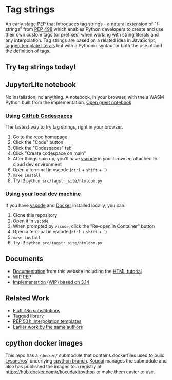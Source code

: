 # Tag strings

An early stage PEP that introduces tag strings - a natural extension of "f-strings" from [PEP 498](https://peps.python.org/pep-0498/) which enables Python developers to create and use their own custom tags (or prefixes) when working with string literals and any interpolation. Tag strings are based on a related idea in JavaScript, [tagged template literals](https://developer.mozilla.org/en-US/docs/Web/JavaScript/Reference/Template_literals#tagged_templates) but with a Pythonic syntax for both the use of and the definition of tags.

## Try tag strings today!

## JupyterLite notebook

No installation, no anything. A notebook, in your browser, with the a WASM Python built from the implementation. [Open greet notebook](https://pauleveritt.github.io/tagstr-site/playground/lab/index.html?path=greet.ipynb)

### Using [GitHub Codespaces](https://github.com/features/codespaces)

The fastest way to try tag strings, right in your browser.

1. Go to the [repo homepage](https://github.com/pauleveritt/tagstr-site/?tab=readme-ov-file#try-tag-strings-today)
1. Click the "Code" button
1. Click the "Codespaces" tab
1. Click "Create codespace on main"
1. After things spin up, you'll have [vscode](https://code.visualstudio.com/) in your browser, attached to cloud dev environment
1. Open a terminal in vscode (`ctrl` + `shift` + `` ` ``)
1. `make install`
1. Try it! `python src/tagstr_site/htmldom.py`

### Using your local dev machine

If you have [vscode](https://code.visualstudio.com/) and [Docker](https://www.docker.com/) installed locally, you can:

1. Clone this repository
1. Open it in `vscode`
1. When prompted by `vscode`, click the "Re-open in Container" button
1. Open a terminal in vscode (`ctrl` + `shift` + `` ` ``)
1. `make install`
1. Try it! `python src/tagstr_site/htmldom.py`

## Documents

- [Documentation](https://pauleveritt.github.io/tagstr-site/) from this website including the [HTML tutorial](https://pauleveritt.github.io/tagstr-site/htmlbuilder.html)
- [WIP PEP](https://github.com/jimbaker/tagstr/blob/main/pep.rst)
- [Implementation (WIP) based on 3.14](https://github.com/lysnikolaou/cpython/tree/tag-strings-rebased)

## Related Work

- [Flufl i18n substitutions](https://flufli18n.readthedocs.io/en/stable/using.html#substitutions-and-placeholders)
- [Tagged library](https://github.com/jviide/tagged)
- [PEP 501: Interpolation templates](https://peps.python.org/pep-0501/)
- [Earlier work by the same authors](https://github.com/jimbaker/fl-string-pep)

## cpython docker images

This repo has a `/docker/` submodule that contains dockerfiles used to build [Lysandros](https://github.com/lysnikolaou)' underlying [cpython branch](https://github.com/lysnikolaou/cpython/tree/tag-strings-rebased). [Koudai](https://github.com/koxudaxi) manages the submodule and also has published the images to a registry at https://hub.docker.com/r/koxudaxi/python to make them easier to use.
